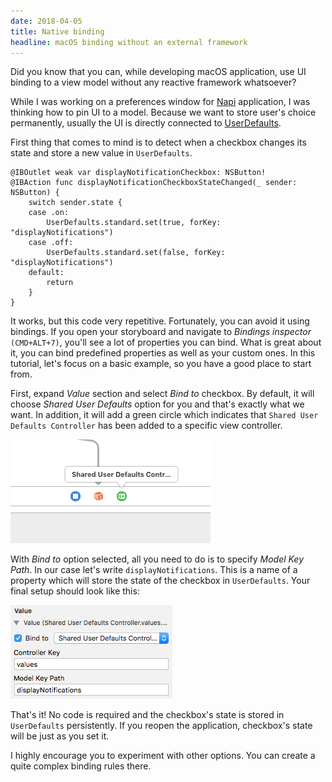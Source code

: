 ```yaml
---
date: 2018-04-05
title: Native binding
headline: macOS binding without an external framework
---
```


Did you know that you can, while developing macOS application, use UI binding to a view model without any reactive framework whatsoever?

While I was working on a preferences window for [Napi][1] application, I was thinking how to pin UI to a model. Because we want to store user's choice permanently, usually the UI is directly connected to [UserDefaults][2].

First thing that comes to mind is to detect when a checkbox changes its state and store a new value in `UserDefaults`.

```
@IBOutlet weak var displayNotificationCheckbox: NSButton!
@IBAction func displayNotificationCheckboxStateChanged(_ sender: NSButton) {
    switch sender.state {
    case .on:
        UserDefaults.standard.set(true, forKey: "displayNotifications")
    case .off:
        UserDefaults.standard.set(false, forKey: "displayNotifications")
    default:
        return
    }
}
```

It works, but this code very repetitive. Fortunately, you can avoid it using bindings.
If you open your storyboard and navigate to *Bindings inspector* `(CMD+ALT+7)`, you'll see a lot of properties you can bind. What is great about it, you can bind predefined properties as well as your custom ones. In this tutorial, let's focus on a basic example, so you have a good place to start from.

First, expand *Value* section and select *Bind to* checkbox. By default, it will choose *Shared User Defaults* option for you and that's exactly what we want. In addition, it will add a green circle which indicates that `Shared User Defaults Controller` has been added to a specific view controller.

![](/post/native-binding/1.png)

With *Bind to* option selected, all you need to do is to specify *Model Key Path*. In our case let's write `displayNotifications`. This is a name of a property which will store the state of the checkbox in `UserDefaults`. Your final setup should look like this:

![](/post/native-binding/2.png)

That's it! No code is required and the checkbox's state is stored in `UserDefaults` persistently. If you reopen the application, checkbox's state will be just as you set it.

I highly encourage you to experiment with other options. You can create a quite complex binding rules there.

[1]: https://github.com/MateuszKarwat/Napi/
[2]: https://developer.apple.com/documentation/foundation/userdefaults
